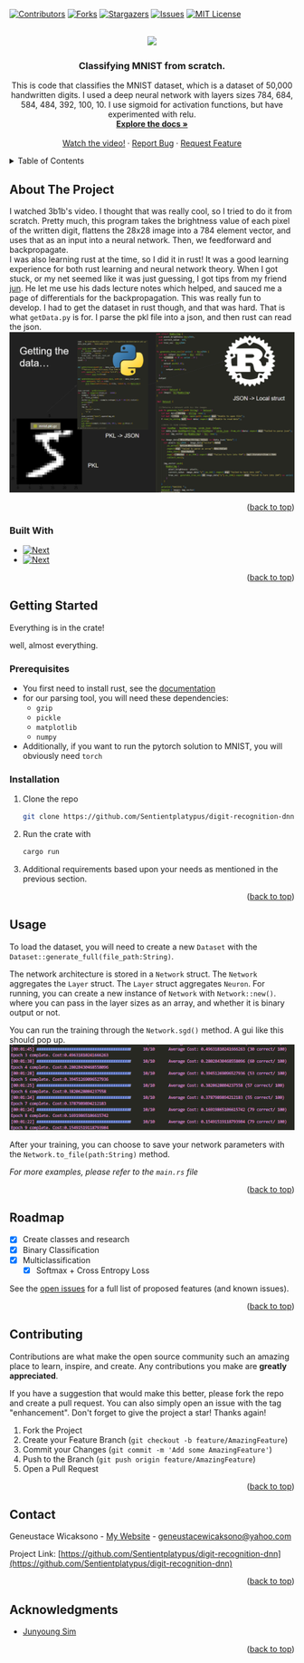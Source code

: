 <!-- Improved compatibility of back to top link: See: https://github.com/othneildrew/Best-README-Template/pull/73 -->
<a name="readme-top"></a>
<!--
*** Thanks for checking out the Best-README-Template. If you have a suggestion
*** that would make this better, please fork the repo and create a pull request
*** or simply open an issue with the tag "enhancement".
*** Don't forget to give the project a star!
*** Thanks again! Now go create something AMAZING! :D
-->



<!-- PROJECT SHIELDS -->
<!--
*** I'm using markdown "reference style" links for readability.
*** Reference links are enclosed in brackets [ ] instead of parentheses ( ).
*** See the bottom of this document for the declaration of the reference variables
*** for contributors-url, forks-url, etc. This is an optional, concise syntax you may use.
*** https://www.markdownguide.org/basic-syntax/#reference-style-links
-->
[![Contributors][contributors-shield]][contributors-url]
[![Forks][forks-shield]][forks-url]
[![Stargazers][stars-shield]][stars-url]
[![Issues][issues-shield]][issues-url]
[![MIT License][license-shield]][license-url]


<!-- PROJECT LOGO -->
<br />
<div align="center">
  <a href="https://user-images.githubusercontent.com/83039642/209047770-ecc908db-65f4-46d9-88c6-1957ac7ec625.png">
    <img src="https://miro.medium.com/v2/resize:fit:1400/1*XdCMCaHPt-pqtEibUfAnNw.png">
  </a>

<h3 align="center">Classifying MNIST from scratch.</h3>

  <p align="center">
    This is code that classifies the MNIST dataset, which is a dataset of 50,000 handwritten digits. I used a deep neural network with layers sizes 784, 684, 584, 484, 392, 100, 10. I use sigmoid for activation functions, but have experimented with relu.
    <br /> 
    <a href="https://www.manim.community"><strong>Explore the docs »</strong></a>
    <br />
    <br />
    <a href="https://www.youtube.com/watch?v=Okraa2ZElrE">Watch the video!</a>
    ·
    <a href="https://github.com/Sentientplatypus/digit-recognition-dnn/issues">Report Bug</a>
    ·
    <a href="https://github.com/Sentientplatypus/digit-recognition-dnn/issues">Request Feature</a>
  </p>
</div>



<!-- TABLE OF CONTENTS -->
<details>
  <summary>Table of Contents</summary>
  <ol>
    <li>
      <a href="#about-the-project">About The Project</a>
      <ul>
        <li><a href="#built-with">Built With</a></li>
      </ul>
    </li>
    <li>
      <a href="#getting-started">Getting Started</a>
      <ul>
        <li><a href="#prerequisites">Prerequisites</a></li>
        <li><a href="#installation">Installation</a></li>
      </ul>
    </li>
    <li><a href="#usage">Usage</a></li>
    <li><a href="#roadmap">Roadmap</a></li>
    <li><a href="#contributing">Contributing</a></li>
    <li><a href="#license">License</a></li>
    <li><a href="#contact">Contact</a></li>
    <li><a href="#acknowledgments">Acknowledgments</a></li>
  </ol>
</details>



<!-- ABOUT THE PROJECT -->
## About The Project

I watched 3b1b's video. I thought that was really cool, so I tried to do it from scratch. 
Pretty much, this program takes the brightness value of each pixel of the written digit, flattens the 28x28 image into a 784 element vector, and uses that as an input into a neural network. Then, we feedforward and backpropagate.  
I was also learning rust at the time, so I did it in rust! It was a good learning experience for both rust learning and neural network theory. When I got stuck, or my net seemed like it was just guessing, I got tips from my friend <a href="https://github.com/junyoung-sim">jun</a>. He let me use his dads lecture notes which helped, and sauced me a page of differentials for the backpropagation. This was really fun to develop. I had to get the dataset in rust though, and that was hard. That is what `getData.py` is for. I parse the pkl file into a json, and then rust can read the json.
![Alt text](image-1.png)
<p align="right">(<a href="#readme-top">back to top</a>)</p>



### Built With

* [![Next][rust]][rust-url]
* [![Next][python]][python-url]

<p align="right">(<a href="#readme-top">back to top</a>)</p>



<!-- GETTING STARTED -->
## Getting Started

Everything is in the crate! 

well, almost everything.

### Prerequisites


* You first need to install rust, see the [documentation](https://doc.rust-lang.org/book/ch01-03-hello-cargo.html)
* for our parsing tool, you will need these dependencies:
    * `gzip`
    * `pickle`
    * `matplotlib`
    * `numpy`
* Additionally, if you want to run the pytorch solution to MNIST, you will obviously need `torch`


### Installation


1. Clone the repo
   ```sh
   git clone https://github.com/Sentientplatypus/digit-recognition-dnn.git
   ```
2. Run the crate with 
    ```sh
    cargo run
    ```
3. Additional requirements based upon your needs as mentioned in the previous section.


<p align="right">(<a href="#readme-top">back to top</a>)</p>



<!-- USAGE EXAMPLES -->
## Usage
To load the dataset, you will need to create a new `Dataset` with the `Dataset::generate_full(file_path:String)`.

The network architecture is stored in a `Network` struct. The `Network` aggregates the `Layer` struct. The `Layer` struct aggregates `Neuron`. For running, you can create a new instance of `Network` with `Network::new()`. where you can pass in the layer sizes as an array, and whether it is binary output or not. 

You can run the training through the `Network.sgd()` method. A gui like this should pop up.
![Alt text](image.png)

After your training, you can choose to save your network parameters with the `Network.to_file(path:String)` method.

_For more examples, please refer to the `main.rs` file_

<p align="right">(<a href="#readme-top">back to top</a>)</p>



<!-- ROADMAP -->
## Roadmap

- [x] Create classes and research
- [x] Binary Classification
- [x] Multiclassification
    - [x] Softmax + Cross Entropy Loss

See the [open issues](https://github.com/Sentientplatypus/digit-recognition-dnn/issues) for a full list of proposed features (and known issues).

<p align="right">(<a href="#readme-top">back to top</a>)</p>



<!-- CONTRIBUTING -->
## Contributing

Contributions are what make the open source community such an amazing place to learn, inspire, and create. Any contributions you make are **greatly appreciated**.

If you have a suggestion that would make this better, please fork the repo and create a pull request. You can also simply open an issue with the tag "enhancement".
Don't forget to give the project a star! Thanks again!

1. Fork the Project
2. Create your Feature Branch (`git checkout -b feature/AmazingFeature`)
3. Commit your Changes (`git commit -m 'Add some AmazingFeature'`)
4. Push to the Branch (`git push origin feature/AmazingFeature`)
5. Open a Pull Request

<p align="right">(<a href="#readme-top">back to top</a>)</p>


<!-- CONTACT -->
## Contact

Geneustace Wicaksono - [My Website](https://genewica.herokuapp.com) - geneustacewicaksono@yahoo.com

Project Link: [https://github.com/Sentientplatypus/digit-recognition-dnn](https://github.com/Sentientplatypus/digit-recognition-dnn)

<p align="right">(<a href="#readme-top">back to top</a>)</p>



<!-- ACKNOWLEDGMENTS -->
## Acknowledgments

* [Junyoung Sim](https://github.com/junyoung-sim)


<p align="right">(<a href="#readme-top">back to top</a>)</p>



<!-- MARKDOWN LINKS & IMAGES -->
<!-- https://www.markdownguide.org/basic-syntax/#reference-style-links -->
[contributors-shield]: https://img.shields.io/github/contributors/Sentientplatypus/digit-recognition-dnn.svg?style=for-the-badge
[contributors-url]: https://github.com/Sentientplatypus/digit-recognition-dnn/graphs/contributors
[forks-shield]: https://img.shields.io/github/forks/Sentientplatypus/digit-recognition-dnn.svg?style=for-the-badge
[forks-url]: https://github.com/Sentientplatypus/digit-recognition-dnn/network/members
[stars-shield]: https://img.shields.io/github/stars/Sentientplatypus/digit-recognition-dnn.svg?style=for-the-badge
[stars-url]: https://github.com/Sentientplatypus/digit-recognition-dnn/stargazers
[issues-shield]: https://img.shields.io/github/issues/Sentientplatypus/digit-recognition-dnn.svg?style=for-the-badge
[issues-url]: https://github.com/Sentientplatypus/digit-recognition-dnn/issues
[license-shield]: https://img.shields.io/github/license/Sentientplatypus/digit-recognition-dnn.svg?style=for-the-badge
[license-url]: https://github.com/Sentientplatypus/digit-recognition-dnn/blob/master/LICENSE.txt
[linkedin-shield]: https://img.shields.io/badge/-LinkedIn-black.svg?style=for-the-badge&logo=linkedin&colorB=555
[linkedin-url]: https://linkedin.com/in/linkedin_username
[product-screenshot]: image-2.png
[python]: https://img.shields.io/badge/Python-3776AB?style=for-the-badge&logo=python&logoColor=white
[python-url]: https://python.com
[rust]: https://img.shields.io/badge/Rust-000000?style=for-the-badge&logo=rust&logoColor=white
[rust-url]: https://rust.com



